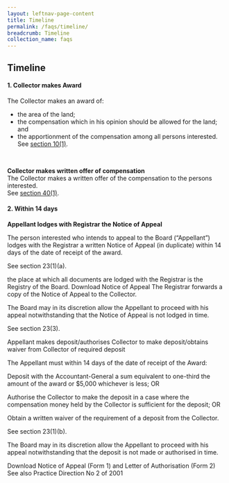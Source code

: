 ```yaml
---
layout: leftnav-page-content
title: Timeline
permalink: /faqs/timeline/
breadcrumb: Timeline
collection_name: faqs
---
```


Timeline
---
#### **1. Collector makes Award**
The Collector makes an award of:
 * the area of the land;
 * the compensation which in his opinion should be allowed for the land; and
 * the apportionment of the compensation among all persons interested.
See [section 10(1)](https://sso.agc.gov.sg/Act/LAA1966?ProvIds=pr10-#pr10-).
<br>
  
**Collector makes written offer of compensation**
<br>
The Collector makes a written offer of the compensation to the persons interested.
<br>
See [section 40(1)](https://sso.agc.gov.sg/Act/LAA1966?ProvIds=pr40-#pr40-). 
<br>
#### 2. Within 14 days
**Appellant lodges with Registrar the Notice of Appeal**

 

The person interested who intends to appeal to the Board (“Appellant”) lodges with the Registrar a written Notice of Appeal (in duplicate) within 14 days of the date of receipt of the award.

See section 23(1)(a).  

the place at which all documents are lodged with the Registrar is the Registry of the Board.
Download Notice of Appeal
The Registrar forwards a copy of the Notice of Appeal to the Collector. 

The Board may in its discretion allow the Appellant to proceed with his appeal notwithstanding that the Notice of Appeal is not lodged in time. 

See section 23(3). 

Appellant makes deposit/authorises Collector to make deposit/obtains waiver from Collector of required deposit

 

The Appellant must within 14 days of the date of receipt of the Award:

Deposit with the Accountant-General a sum equivalent to one-third the amount of the award or $5,000 whichever is less;
                                                 OR

Authorise the Collector to make the deposit in a case where the compensation money held by the Collector is sufficient for the deposit;
                                                  OR 

Obtain a written waiver of the requirement of a deposit from the Collector.

See section 23(1)(b).

The Board may in its discretion allow the Appellant to proceed with his appeal notwithstanding that the deposit is not made or authorised in time.

 

Download Notice of Appeal (Form 1) and Letter of Authorisation (Form 2)
See also Practice Direction No 2 of 2001
